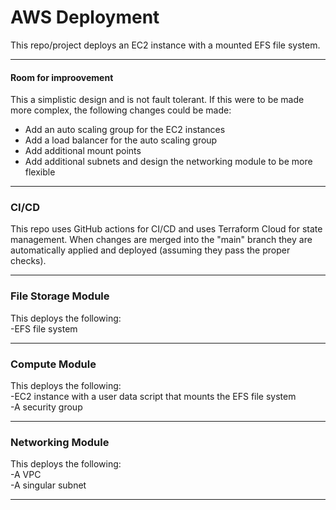 # AWS Deployment
This repo/project deploys an EC2 instance with a mounted EFS file system.
***
#### Room for improovement 
This a simplistic design and is not fault tolerant. If this were to be made more complex, the following changes could be made:
* Add an auto scaling group for the EC2 instances
* Add a load balancer for the auto scaling group
* Add additional mount points
* Add additional subnets and design the networking module to be more flexible

***
### CI/CD
This repo uses GitHub actions for CI/CD and uses Terraform Cloud for state management.
When changes are merged into the "main" branch they are automatically applied and deployed (assuming they pass the proper checks).
***
### File Storage Module
This deploys the following: <br>
-EFS file system
***
### Compute Module
This deploys the following: <br>
-EC2 instance with a user data script that mounts the EFS file system <br>
-A security group
***
### Networking Module
This deploys the following: <br> 
-A VPC <br>
-A singular subnet
***

